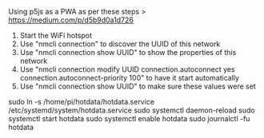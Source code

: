 Using p5js as a PWA as per these steps > https://medium.com/p/d5b9d0a1d726

1) Start the WiFi hotspot
2) Use "nmcli connection" to discover the UUID of this network
3) Use "nmcli connection show UUID" to show the properties of this network
4) Use "nmcli connection modify UUID connection.autoconnect yes connection.autoconnect-priority 100" to have it start automatically
5) Use "nmcli connection show UUID" to make sure these values were set

sudo ln -s /home/pi/hotdata/hotdata.service /etc/systemd/system/hotdata.service 
sudo systemctl daemon-reload
sudo systemctl start hotdata
sudo systemctl enable hotdata
sudo journalctl -fu hotdata
